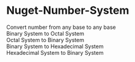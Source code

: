 # Nuget-Number-System
Convert number from any base to any base
<br>
Binary System to Octal System  
Octal System to Binary System
<br>
Binary System to Hexadecimal System 
<br>
Hexadecimal System to Binary System
